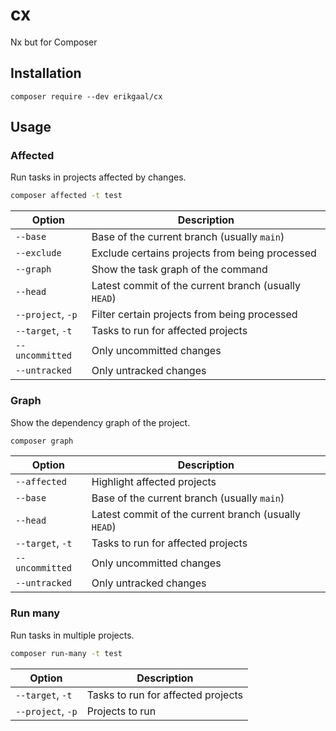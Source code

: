 # cx

Nx but for Composer

## Installation

```shell
composer require --dev erikgaal/cx
```

## Usage

### Affected

Run tasks in projects affected by changes.

```bash
composer affected -t test
```

| Option            | Description                                          |
|-------------------|------------------------------------------------------|
| `--base`          | Base of the current branch (usually `main`)          |
| `--exclude`       | Exclude certains projects from being processed       |
| `--graph`         | Show the task graph of the command                   |
| `--head`          | Latest commit of the current branch (usually `HEAD`) |
| `--project`, `-p` | Filter certain projects from being processed         |
| `--target`, `-t`  | Tasks to run for affected projects                   |
| `--uncommitted`   | Only uncommitted changes                             |
| `--untracked`     | Only untracked changes                               |

### Graph

Show the dependency graph of the project.

```bash
composer graph
```

| Option           | Description                                          |
|------------------|------------------------------------------------------|
| `--affected`     | Highlight affected projects                          |
| `--base`         | Base of the current branch (usually `main`)          |
| `--head`         | Latest commit of the current branch (usually `HEAD`) |
| `--target`, `-t` | Tasks to run for affected projects                   |
| `--uncommitted`  | Only uncommitted changes                             |
| `--untracked`    | Only untracked changes                               |

### Run many

Run tasks in multiple projects.

```bash
composer run-many -t test
```

| Option            | Description                        |
|-------------------|------------------------------------|
| `--target`, `-t`  | Tasks to run for affected projects |
| `--project`, `-p` | Projects to run                    |
